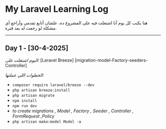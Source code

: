 # My Laravel Learning Log

هنا بكتب كل يوم أنا اشتغلت فيه على المشروع ده، علشان أتابع تقدمي وأراجع أي مشكلة لو رجعت له بعد فترة.

---

## Day 1 - [30-4-2025]
*اليوم اشتغلت على:*
 [Laravel Breeze]
 [migration-model-Factory-seeders-Controller]


*الخطوات اللي عملتها:*
- `composer require laravel/breeze --dev`
- `php artisan breeze:install`
- `php artisan migrate`
- `npm install`
- `npm run dev`
- *to create migrations , Model , Factory , Seeder , Controller , FormRequest ,Policy*
- `php artisan make:model Model -a`


